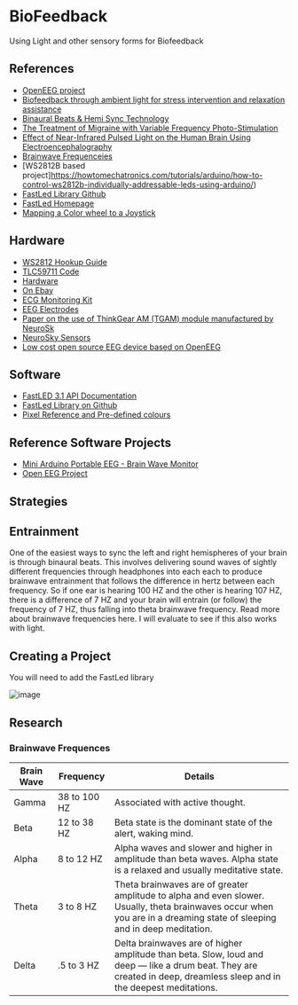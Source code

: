 # BioFeedback
Using Light and other sensory forms for Biofeedback


## References

- [OpenEEG project](https://openeeg.sourceforge.net/doc/)
- [Biofeedback through ambient light for stress intervention and relaxation assistance](https://link.springer.com/article/10.1007/s00779-018-1141-6)
- [Binaural Beats & Hemi Sync Technology](https://consciousnessliberty.com/unlock-your-genius-through-brain-synchronization/)
- [The Treatment of Migraine with Variable Frequency Photo-Stimulation](http://www.abcwellness.com/migraines.html)
- [Effect of Near-Infrared Pulsed Light on the Human Brain Using Electroencephalography](https://www.ncbi.nlm.nih.gov/pmc/articles/PMC7954620/)
- [Brainwave Frequenceies](https://consciousnessliberty.com/5-brainwave-states-you-should-know-about/)
- [WS2812B based project]https://howtomechatronics.com/tutorials/arduino/how-to-control-ws2812b-individually-addressable-leds-using-arduino/)
- [FastLed Library Github](https://github.com/FastLED/FastLED)
- [FastLed Homepage](https://fastled.io/)
- [Mapping a Color wheel to a Joystick](https://github.com/calvinnnnnx5/Color-Wheel)

## Hardware

- [WS2812 Hookup Guide](https://learn.sparkfun.com/tutorials/ws2812-breakout-hookup-guide/hardware-hookup)
- [TLC59711 Code](https://github.com/adafruit/Adafruit_TLC59711/blob/master/Adafruit_TLC59711.cpp)
- [Hardware](https://www.adafruit.com/product/1455?hidden=yes&main_page=product_info&products_id=1455&gclid=CjwKCAiA76-dBhByEiwAA0_s9a3CGg0wte7WF0nzfE8LxxATgBeu8D-NtRJhc_z_eU9EDQOuRplEhRoCMpEQAvD_BwE)
- [On Ebay](https://www.ebay.ie/itm/125166873517?hash=item1d2486ebad:g:NOQAAOSwMQhiAPpR&amdata=enc%3AAQAHAAAA0F%2BheJVR6UsFjMSxXZ1KEf%2FoHHnXU8Atp%2FoMmDqmjjPwvT1Dr2jTIdeFZ1Fc4%2Feu%2B3mKjeHF2TgkJfmzcb3otvvE%2BPuIlzH2TJNlagoGQSgeFbBV8D7wGRjucIUR1yh7aYC4oP2jiZBhrn1W9%2F1Sk3jbCEhRxFlLOkJOcQqvzFOF53v9C%2BEQJwCXcwfiLvVWZ2IsMXsvE3xYIu0ibPsbygB1Mh4BMFVn0z19gpFC9TM3w0hG2up78OJ7j%2Bba8XDvAWeBxSK33mmiASB6vwAa8LM%3D%7Ctkp%3ABk9SR97w4aGrYQ)
- [ECG Monitoring Kit](https://www.circuitschools.com/ecg-monitoring-system-using-ad8232-with-arduino-or-esp32-iot-based/)
- [EEG Electrodes](https://www.researchgate.net/publication/329165944_Mind_your_thoughts_BCI_using_single_EEG_electrode)
- [Paper on the use of ThinkGear AM (TGAM) module manufactured by NeuroSk](https://par.nsf.gov/servlets/purl/10169324)
- [NeuroSky Sensors](https://neurosky.com/)
- [Low cost open source EEG device based on OpenEEG](https://www.olimex.com/Products/EEG/OpenEEG/EEG-SMT/open-source-hardware)


## Software

- [FastLED  3.1 API Documentation](http://fastled.io/docs/3.1/)
- [FastLed Library on Github](https://github.com/FastLED/FastLED/wiki/API-Reference)
- [Pixel Reference and Pre-defined colours](https://github.com/FastLED/FastLED/wiki/Pixel-reference)


## Reference Software Projects

- [Mini Arduino Portable EEG - Brain Wave Monitor](https://www.instructables.com/Mini-Arduino-Portable-EEG-Brain-Wave-Monitor-/)
- [Open EEG Project](https://frontiernerds.com/brain-hack)


## Strategies

## Entrainment

One of the easiest ways to sync the left and right hemispheres of your brain is through binaural beats. This involves delivering sound waves of sightly different frequencies through headphones into each each to produce brainwave entrainment that follows the difference in hertz between each frequency. 
So if one ear is hearing 100 HZ and the other is hearing 107 HZ, there is a difference of 7 HZ and your brain will entrain (or follow) the frequency of 7 HZ, thus falling into theta brainwave frequency. Read more about brainwave frequencies here.
I will evaluate to see if this also works with light.


## Creating a Project

You will need to add the FastLed library

![image](https://user-images.githubusercontent.com/12407183/211160904-41686885-6011-4fcd-9484-16df4f490fdf.png)


## Research

### Brainwave Frequences

| Brain Wave | Frequency | Details |
|------|-----------|----------|
| Gamma |  38 to 100 HZ | Associated with active thought. |
| Beta | 12 to 38 HZ  | Beta state is the dominant state of the alert, waking mind. |
| Alpha | 8 to 12 HZ |  Alpha waves and slower and higher in amplitude than beta waves. Alpha state is a relaxed and usually meditative state.   |
| Theta |  3 to 8 HZ | Theta brainwaves are of greater amplitude to alpha and even slower. Usually, theta brainwaves occur when you are in a dreaming state of sleeping and in deep meditation. |
| Delta |  .5 to 3 HZ | Delta brainwaves are of higher amplitude than beta. Slow, loud and deep — like a drum beat. They are created in deep, dreamless sleep and in the deepest meditations. |
